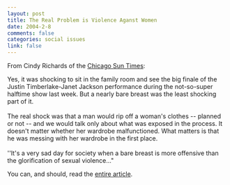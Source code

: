 ```yaml
--- 
layout: post
title: The Real Problem is Violence Aganst Women
date: 2004-2-8
comments: false
categories: social issues
link: false
---
```

From Cindy Richards of the <a href="http://www.suntimes.com/" title="Chicago Sun Times">Chicago Sun Times</a>:

<p class="quote">Yes, it was shocking to sit in the family room and see the big finale of the Justin Timberlake-Janet Jackson performance during the not-so-super halftime show last week. But a nearly bare breast was the least shocking part of it.<br /><br />The real shock was that a man would rip off a woman's clothes -- planned or not -- and we would talk only about what was exposed in the process. It doesn't matter whether her wardrobe malfunctioned. What matters is that he was messing with her wardrobe in the first place.<br /><br />''It's a very sad day for society when a bare breast is more offensive than the glorification of sexual violence..."</p>

You can, and should, read the <a href="http://www.suntimes.com/output/richards/cst-edt-cindy08.html" title="The problem isn't the breast, it's violence against women">entire article</a>.
